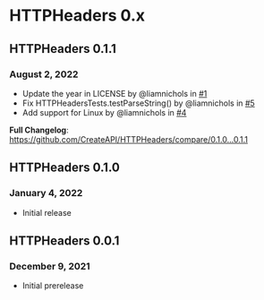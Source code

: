 # HTTPHeaders 0.x

## HTTPHeaders 0.1.1

### August 2, 2022

* Update the year in LICENSE by @liamnichols in [#1](https://github.com/CreateAPI/HTTPHeaders/pull/1)
* Fix HTTPHeadersTests.testParseString() by @liamnichols in [#5](https://github.com/CreateAPI/HTTPHeaders/pull/5)
* Add support for Linux by @liamnichols in [#4](https://github.com/CreateAPI/HTTPHeaders/pull/4)

**Full Changelog**: https://github.com/CreateAPI/HTTPHeaders/compare/0.1.0...0.1.1

## HTTPHeaders 0.1.0

### January 4, 2022

* Initial release

## HTTPHeaders 0.0.1

### December 9, 2021

* Initial prerelease
